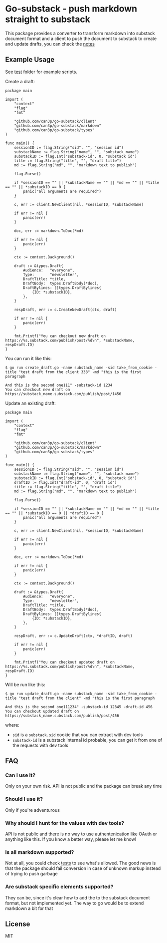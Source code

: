 # Go-substack - push markdown straight to substack

This package provides a converter to transform markdown
into substack document format and a client to push the document to substack to
create and update drafts, you can check the [notes](https://github.com/can3p/substack-api-notes)

## Example Usage

See [test](test) folder for example scripts.

Create a draft:

```
package main

import (
	"context"
	"flag"
	"fmt"

	"github.com/can3p/go-substack/client"
	"github.com/can3p/go-substack/markdown"
	"github.com/can3p/go-substack/types"
)

func main() {
	sessionID := flag.String("sid", "", "session id")
	substackName := flag.String("name", "", "substack name")
	substackID := flag.Int("substack-id", 0, "substack id")
	title := flag.String("title", "", "draft title")
	md := flag.String("md", "", "markdown text to publish")

	flag.Parse()

	if *sessionID == "" || *substackName == "" || *md == "" || *title == "" || *substackID == 0 {
		panic("all arguments are required")
	}

	c, err := client.NewClient(nil, *sessionID, *substackName)

	if err != nil {
		panic(err)
	}

	doc, err := markdown.ToDoc(*md)

	if err != nil {
		panic(err)
	}

	ctx := context.Background()

	draft := &types.Draft{
		Audience:   "everyone",
		Type:       "newsletter",
		DraftTitle: *title,
		DraftBody:  types.DraftBody(*doc),
		DraftBylines: []types.DraftBylines{
			{ID: *substackID},
		},
	}

	respDraft, err := c.CreateNewDraft(ctx, draft)

	if err != nil {
		panic(err)
	}

	fmt.Printf("You can checkout new draft on https://%s.substack.com/publish/post/%d\n", *substackName, respDraft.ID)
}
```

You can run it like this:

```
$ go run create_draft.go -name substack_name -sid take_from_cookie -title "test draft from the client 333" -md "this is the first paragraph

And this is the second one111" -substack-id 1234
You can checkout new draft on https://substack_name.substack.com/publish/post/1456
```

Update an existing draft:

```
package main

import (
	"context"
	"flag"
	"fmt"

	"github.com/can3p/go-substack/client"
	"github.com/can3p/go-substack/markdown"
	"github.com/can3p/go-substack/types"
)

func main() {
	sessionID := flag.String("sid", "", "session id")
	substackName := flag.String("name", "", "substack name")
	substackID := flag.Int("substack-id", 0, "substack id")
	draftID := flag.Int("draft-id", 0, "draft id")
	title := flag.String("title", "", "draft title")
	md := flag.String("md", "", "markdown text to publish")

	flag.Parse()

	if *sessionID == "" || *substackName == "" || *md == "" || *title == "" || *substackID == 0 || *draftID == 0 {
		panic("all arguments are required")
	}

	c, err := client.NewClient(nil, *sessionID, *substackName)

	if err != nil {
		panic(err)
	}

	doc, err := markdown.ToDoc(*md)

	if err != nil {
		panic(err)
	}

	ctx := context.Background()

	draft := &types.Draft{
		Audience:   "everyone",
		Type:       "newsletter",
		DraftTitle: *title,
		DraftBody:  types.DraftBody(*doc),
		DraftBylines: []types.DraftBylines{
			{ID: *substackID},
		},
	}

	respDraft, err := c.UpdateDraft(ctx, *draftID, draft)

	if err != nil {
		panic(err)
	}

	fmt.Printf("You can checkout updated draft on https://%s.substack.com/publish/post/%d\n", *substackName, respDraft.ID)
}
```

Will be run like this:

```
$ go run update_draft.go -name substack_name -sid take_from_cookie -title "test draft from the client" -md "this is the first paragraph

And this is the second one111234" -substack-id 12345 -draft-id 456
You can checkout updated draft on https://substack_name.substack.com/publish/post/456

```

where:

* `sid` is a `substack.sid` cookie that you can extract with dev tools
* `substack-id` is a substack internal id probable, you can get it from one of the requests with dev tools

## FAQ

### Can I use it?

Only on your own risk. API is not public and the package can break any time

### Should I use it?

Only if you're adventurous

### Why should I hunt for the values with dev tools?

API is not public and there is no way to use authentenication like OAuth or anything like this. If you know a better way, please let me know!

### Is all markdown supported?

Not at all, you could check [tests](markdown/convert_test.go) to see what's allowed. The good news is that the package should fail conversion in case of unknown markup instead of trying to push garbage

### Are substack specific elements supported?

They can be, since it's clear how to add the to the substack document format, but not implemented yet. The way to go would be to extend markdown a bit for that

## License

MIT
